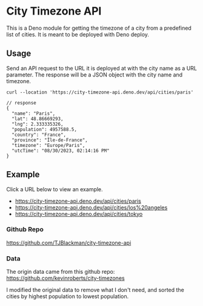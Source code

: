 # City Timezone API

This is a Deno module for getting the timezone of a city from a predefined list of cities. It is meant to be deployed with Deno deploy.

## Usage

Send an API request to the URL it is deployed at with the city name as a URL parameter. The response will be a JSON object with the city name and timezone.

```
curl --location 'https://city-timezone-api.deno.dev/api/cities/paris'

// response
{
  "name": "Paris",
  "lat": 48.86669293,
  "lng": 2.333335326,
  "population": 4957588.5,
  "country": "France",
  "province": "Île-de-France",
  "timezone": "Europe/Paris",
  "utcTime": "08/30/2023, 02:14:16 PM"
}
```

## Example

Click a URL below to view an example.

- https://city-timezone-api.deno.dev/api/cities/paris
- https://city-timezone-api.deno.dev/api/cities/los%20angeles
- https://city-timezone-api.deno.dev/api/cities/tokyo

### Github Repo

https://github.com/TJBlackman/city-timezone-api

### Data

The origin data came from this github repo: https://github.com/kevinroberts/city-timezones

I modified the original data to remove what I don't need, and sorted the cities by highest population to lowest population.
